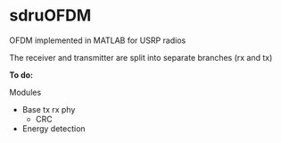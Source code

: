 sdruOFDM
========

OFDM implemented in MATLAB for USRP radios

The receiver and transmitter are split into separate branches (rx and tx)


__To do:__

Modules

 - Base tx rx phy
   - CRC
 - Energy detection

